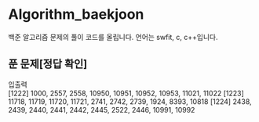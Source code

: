 # Algorithm_baekjoon
백준 알고리즘 문제의 풀이 코드를 올립니다. 언어는 swfit, c, c++입니다.

## 푼 문제[정답 확인]
입출력<br>
[1222] 1000, 2557, 2558, 10950, 10951, 10952, 10953, 11021, 11022
[1223] 11718, 11719, 11720, 11721, 2741, 2742, 2739, 1924, 8393, 10818
[1224] 2438, 2439, 2440, 2441, 2442, 2445, 2522, 2446, 10991, 10992 
